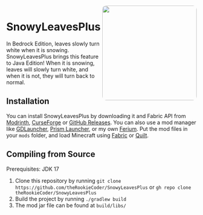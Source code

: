 <img width="250" src="https://cdn.modrinth.com/data/of7wIinq/b7e6318e3f2e84fb2fc85c08ba24f37b1d59d79f.jpeg" align="right" style="border-radius: 10px">

# SnowyLeavesPlus

In Bedrock Edition, leaves slowly turn white when it is snowing.
SnowyLeavesPlus brings this feature to Java Edition!
When it is snowing, leaves will slowly turn white, and when it is not, they will turn back to normal.

## Installation

You can install SnowyLeavesPlus by downloading it and Fabric API from [Modrinth](https://modrinth.com/mod/snowyleavesplus), [CurseForge](https://www.curseforge.com/minecraft/mc-mods/snowyleavesplus) or [GitHub Releases](https://github.com/theRookieCoder/SnowyLeavesPlus/releases).
You can also use a mod manager like [GDLauncher](https://gdlauncher.com/), [Prism Launcher](https://prismlauncher.org/), or my own [Ferium](https://github.com/gorilla-devs/ferium).
Put the mod files in your `mods` folder, and load Minecraft using [Fabric](https://fabricmc.net/use/installer/) or [Quilt](https://quiltmc.org/install/).

## Compiling from Source

Prerequisites: JDK 17

1. Clone this repository by running `git clone https://github.com/theRookieCoder/SnowyLeavesPlus` or `gh repo clone theRookieCoder/SnowyLeavesPlus`
2. Build the project by running `./gradlew build`
3. The mod jar file can be found at `build/libs/`
